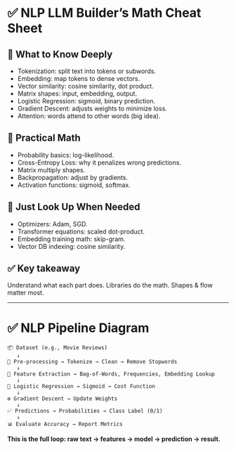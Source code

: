 # ✅ NLP LLM Builder’s Math Cheat Sheet

## 📌 What to Know Deeply
- Tokenization: split text into tokens or subwords.
- Embedding: map tokens to dense vectors.
- Vector similarity: cosine similarity, dot product.
- Matrix shapes: input, embedding, output.
- Logistic Regression: sigmoid, binary prediction.
- Gradient Descent: adjusts weights to minimize loss.
- Attention: words attend to other words (big idea).

## 📌 Practical Math
- Probability basics: log-likelihood.
- Cross-Entropy Loss: why it penalizes wrong predictions.
- Matrix multiply shapes.
- Backpropagation: adjust by gradients.
- Activation functions: sigmoid, softmax.

## 📌 Just Look Up When Needed
- Optimizers: Adam, SGD.
- Transformer equations: scaled dot-product.
- Embedding training math: skip-gram.
- Vector DB indexing: cosine similarity.

## ✅ Key takeaway
Understand what each part does. Libraries do the math. Shapes & flow matter most.

---

# ✅ NLP Pipeline Diagram

```
📦 Dataset (e.g., Movie Reviews)
   ↓
🧹 Pre-processing → Tokenize → Clean → Remove Stopwords
   ↓
🔢 Feature Extraction → Bag-of-Words, Frequencies, Embedding Lookup
   ↓
📐 Logistic Regression → Sigmoid → Cost Function
   ↓
⚙️ Gradient Descent → Update Weights
   ↓
✅ Predictions → Probabilities → Class Label (0/1)
   ↓
📊 Evaluate Accuracy → Report Metrics
```

**This is the full loop: raw text → features → model → prediction → result.**
